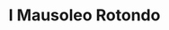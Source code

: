 ---
title: I Mausoleo Rotondo

mediaPath: /videos/mr_20_anon1973-1080p.mp4
mediaPosition:  []
mediaRotation:  []
mediaScale: 1
cameraFOV: 60

cameraPosition:  []
cameraTarget:  []

animationEntry: 2000
---